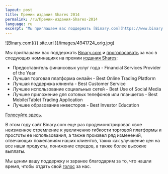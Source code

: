 ```yaml
---
layout: post
title: Премии издания Shares 2014
permalink: /ru/Премии-издания-Shares-2014
language: ru
excerpt: "Мы приглашаем вас поддержать [Binary.com](https://www.binary.com/?l=RU&utm_medium=social&utm_campaign=blog&utm_source=binary) и [проголосовать](http://info.binary.com/sharesaward14) за нас в следующих номинациях на премии [издания Shares](http://info.binary.com/sharesaward14)"
---
```

[![Binary.com]({{ site.url }}/images/4941724_orig.jpg)](http://info.binary.com/sharesaward14)

Мы приглашаем вас поддержать [Binary.com](https://www.binary.com/?l=RU&utm_medium=social&utm_campaign=blog&utm_source=binary) и [проголосовать](http://info.binary.com/sharesaward14) за нас в следующих номинациях на премии [издания Shares](http://info.binary.com/sharesaward14):

* Предоставитель финансовых услуг года - Financial Services Provider of the Year
* Лучшая торговая платформа онлайн - Best Online Trading Platform
* Лучшая поддержка клиента - Best Customer Service
* Лучшее использование социальных сетей - Best Use of Social Media
* Лучшее приложение для сотовых телефонов или планшетов - Best Mobile/Tablet Trading Application
* Лучшее образование инвесторов - Best Investor Education

[Голосуйте здесь](http://info.binary.com/sharesaward14).

В этом году сайт Binary.com еще раз продемонстрировал свое неизменное стремление к увеличению гибкости торговой платформы и простоты ее использования, а также произвел ряд изменений, отвечающих пожеланиям наших клиентов, таких как улучшение цен на все наши продукты, понижение спредов, а также более высокие выплаты.

Мы ценим вашу поддержку и заранее благодарим за то, что нашли время, чтобы отдать свой [голос](http://info.binary.com/sharesaward14) за нас.
